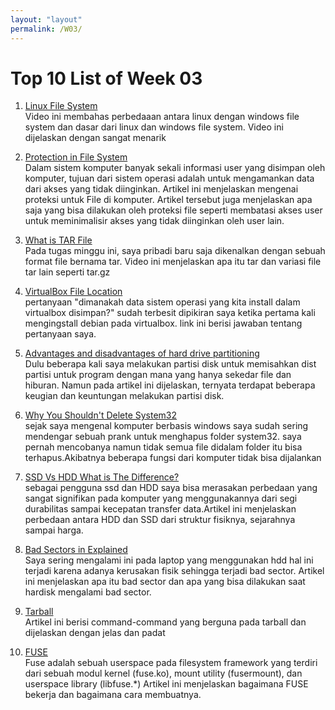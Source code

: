 ```yaml
---
layout: "layout"
permalink: /W03/
---
```


# Top 10 List of Week 03

1. [Linux File System](https://www.youtube.com/watch?v=HbgzrKJvDRw)<br>
Video ini membahas perbedaaan antara linux dengan windows file system dan dasar dari linux dan windows file system.
Video ini dijelaskan dengan sangat menarik

2. [Protection in File System](https://www.geeksforgeeks.org/protection-in-file-system/)<br>
Dalam sistem komputer banyak sekali informasi user yang disimpan oleh komputer, tujuan dari sistem operasi adalah untuk mengamankan data dari akses yang tidak diinginkan.
Artikel ini menjelaskan mengenai proteksi untuk File di komputer. Artikel tersebut juga menjelaskan apa saja yang bisa dilakukan oleh proteksi file seperti membatasi akses user
untuk meminimalisir akses yang tidak diinginkan oleh user lain.

3. [What is TAR File](https://www.youtube.com/watch?v=Euub2EAt8jQ)<br>
Pada tugas minggu ini, saya pribadi baru saja dikenalkan dengan sebuah format file bernama tar. Video ini menjelaskan
apa itu tar dan variasi file tar lain seperti tar.gz 

4. [VirtualBox File Location](http://learn.openwaterfoundation.org/owf-learn-virtualbox/install-host/win/file-locations/)<br>
pertanyaan "dimanakah data sistem operasi yang kita install dalam virtualbox disimpan?" sudah terbesit dipikiran saya ketika 
pertama kali mengingstall debian pada virtualbox. link ini berisi jawaban tentang pertanyaan saya.

5. [Advantages and disadvantages of hard drive partitioning](https://tipsmake.com/advantages-and-disadvantages-of-hard-drive-partitioning)<br>
Dulu beberapa kali saya melakukan partisi disk untuk memisahkan dist partisi untuk program dengan mana yang hanya sekedar file dan hiburan.
Namun pada artikel ini dijelaskan, ternyata terdapat beberapa keugian dan keuntungan melakukan partisi disk.

6. [Why You Shouldn't Delete System32](https://www.howtogeek.com/346997/what-is-the-system32-directory-and-why-you-shouldnt-delete-it/)<br>
sejak saya mengenal komputer berbasis windows saya sudah sering mendengar sebuah prank untuk menghapus folder system32.
saya pernah mencobanya namun tidak semua file didalam folder itu bisa terhapus.Akibatnya beberapa fungsi dari komputer 
tidak bisa dijalankan

7. [SSD Vs HDD What is The Difference?](https://sea.pcmag.com/storage/1526/ssd-vs-hdd-whats-the-difference)<br>
sebagai pengguna ssd dan HDD saya bisa merasakan perbedaan yang sangat signifikan pada komputer yang menggunakannya
dari segi durabilitas sampai kecepatan transfer data.Artikel ini menjelaskan perbedaan antara HDD dan SSD dari
struktur fisiknya, sejarahnya sampai harga.

8. [Bad Sectors in Explained](https://www.howtogeek.com/173463/bad-sectors-explained-why-hard-drives-get-bad-sectors-and-what-you-can-do-about-it/)<br>
Saya sering mengalami ini pada laptop yang menggunakan hdd hal ini terjadi karena adanya kerusakan fisik sehingga terjadi bad sector.
Artikel ini menjelaskan apa itu bad sector dan apa yang bisa dilakukan saat hardisk mengalami bad sector.

9. [Tarball](https://www.networkworld.com/article/3328840/working-with-tarballs-on-linux.html)<br>
Artikel ini berisi command-command yang berguna pada tarball dan dijelaskan dengan jelas dan padat

10. [FUSE](https://www.linuxtoday.com/blog/user-space-file-systems.html)<br>
Fuse adalah sebuah userspace pada filesystem framework yang terdiri dari sebuah modul kernel (fuse.ko), mount utility (fusermount), dan userspace library (libfuse.*)
Artikel ini menjelaskan bagaimana FUSE bekerja dan bagaimana cara membuatnya.


